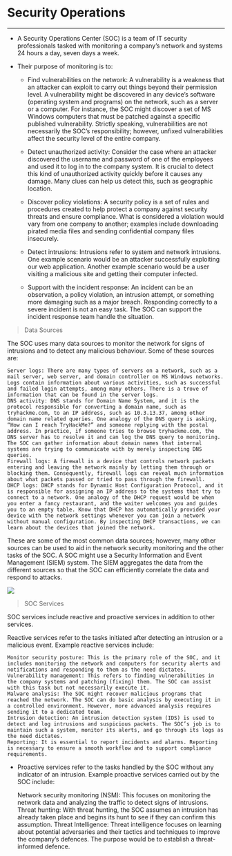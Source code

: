 # Security Operations

---

- A Security Operations Center (SOC) is a team of IT security professionals tasked with monitoring a company’s network and systems 24 hours a day, seven days a week. 

- Their purpose of monitoring is to:
  
   - Find vulnerabilities on the network: A vulnerability is a weakness that an attacker can exploit to carry out things beyond their permission level. A vulnerability might be discovered in any device’s software (operating system and programs) on the network, such as a server or a computer. For instance, the SOC might discover a set of MS Windows computers that must be patched against a specific published vulnerability. Strictly speaking, vulnerabilities are not necessarily the SOC’s responsibility; however, unfixed vulnerabilities affect the security level of the entire company.

   - Detect unauthorized activity: Consider the case where an attacker discovered the username and password of one of the employees and used it to log in to the company system. It is crucial to detect this kind of unauthorized activity quickly before it causes any damage. Many clues can help us detect this, such as geographic location.

   - Discover policy violations: A security policy is a set of rules and procedures created to help protect a company against security threats and ensure compliance. What is considered a violation would vary from one company to another; examples include downloading pirated media files and sending confidential company files insecurely.

   - Detect intrusions: Intrusions refer to system and network intrusions. One example scenario would be an attacker successfully exploiting our web application. Another example scenario would be a user visiting a malicious site and getting their computer infected.

   - Support with the incident response: An incident can be an observation, a policy violation, an intrusion attempt, or something more damaging such as a major breach. Responding correctly to a severe incident is not an easy task. The SOC can support the incident response team handle the situation.

> Data Sources

The SOC uses many data sources to monitor the network for signs of intrusions and to detect any malicious behaviour. Some of these sources are:

    Server logs: There are many types of servers on a network, such as a mail server, web server, and domain controller on MS Windows networks. Logs contain information about various activities, such as successful and failed login attempts, among many others. There is a trove of information that can be found in the server logs.
    DNS activity: DNS stands for Domain Name System, and it is the protocol responsible for converting a domain name, such as tryhackme.com, to an IP address, such as 10.3.13.37, among other domain name related queries. One analogy of the DNS query is asking, “How can I reach TryHackMe?” and someone replying with the postal address. In practice, if someone tries to browse tryhackme.com, the DNS server has to resolve it and can log the DNS query to monitoring. The SOC can gather information about domain names that internal systems are trying to communicate with by merely inspecting DNS queries.
    Firewall logs: A firewall is a device that controls network packets entering and leaving the network mainly by letting them through or blocking them. Consequently, firewall logs can reveal much information about what packets passed or tried to pass through the firewall.
    DHCP logs: DHCP stands for Dynamic Host Configuration Protocol, and it is responsible for assigning an IP address to the systems that try to connect to a network. One analogy of the DHCP request would be when you enter a fancy restaurant, and the waiter welcomes you and guides you to an empty table. Know that DHCP has automatically provided your device with the network settings whenever you can join a network without manual configuration. By inspecting DHCP transactions, we can learn about the devices that joined the network.

These are some of the most common data sources; however, many other sources can be used to aid in the network security monitoring and the other tasks of the SOC. A SOC might use a Security Information and Event Management (SIEM) system. The SIEM aggregates the data from the different sources so that the SOC can efficiently correlate the data and respond to attacks.

![](https://tryhackme-images.s3.amazonaws.com/user-uploads/5f04259cf9bf5b57aed2c476/room-content/ff0d15f07e9889f26931fa5665a4c871.png)

> SOC Services

SOC services include reactive and proactive services in addition to other services.

Reactive services refer to the tasks initiated after detecting an intrusion or a malicious event. Example reactive services include:

    Monitor security posture: This is the primary role of the SOC, and it includes monitoring the network and computers for security alerts and notifications and responding to them as the need dictates.
    Vulnerability management: This refers to finding vulnerabilities in the company systems and patching (fixing) them. The SOC can assist with this task but not necessarily execute it.
    Malware analysis: The SOC might recover malicious programs that reached the network. The SOC can do basic analysis by executing it in a controlled environment. However, more advanced analysis requires sending it to a dedicated team.
    Intrusion detection: An intrusion detection system (IDS) is used to detect and log intrusions and suspicious packets. The SOC’s job is to maintain such a system, monitor its alerts, and go through its logs as the need dictates.
    Reporting: It is essential to report incidents and alarms. Reporting is necessary to ensure a smooth workflow and to support compliance requirements.

- Proactive services refer to the tasks handled by the SOC without any indicator of an intrusion. Example proactive services carried out by the SOC include:

    Network security monitoring (NSM): This focuses on monitoring the network data and analyzing the traffic to detect signs of intrusions.
    Threat hunting: With threat hunting, the SOC assumes an intrusion has already taken place and begins its hunt to see if they can confirm this assumption.
    Threat Intelligence: Threat intelligence focuses on learning about potential adversaries and their tactics and techniques to improve the company’s defences. The purpose would be to establish a threat-informed defence.

